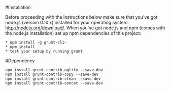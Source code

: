 #Installation

Before proceeding with the instructions below make sure that you've got node.js (version 0.10.x) installed for your operating system: http://nodejs.org/download/. When you've got node.js and npm (comes with the node.js installation) set up npm dependencies of this project:

```
* npm install -g grunt-cli-
* npm install
* test your setup by running grunt
```

#Dependency

````
npm install grunt-contrib-uglify --save-dev
npm install grunt-contrib-copy --save-dev
npm install grunt-contrib-clean --save-dev
npm install grunt-contrib-concat --save-dev
````
